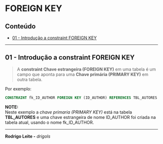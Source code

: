 # FOREIGN KEY

## Conteúdo

 - [01 - Introdução a constraint FOREIGN KEY](#intro)

---

<div id="intro"></div>

## 01 - Introdução a constraint FOREIGN KEY

> A **constraint Chave estrangeira (FOREIGN KEY)** em uma tabela é um campo que aponta para uma **Chave primária (PRIMARY KEY)** em outra tabela.

Por exemplo:

```sql
CONSTRAINT fk_ID_AUTHOR FOREIGN KEY (ID_AUTHOR) REFERENCES TBL_AUTORES (ID_AUTHOR)
```

**NOTE:**  
Neste exemplo a *chave primaria (PRIMARY KEY)* está na tabela **TBL_AUTORES** e uma chave estrangeira de nome ID_AUTHOR foi criada na tabela atual, usando o nome fk_ID_AUTHOR.

---

**Rodrigo Leite -** *drigols*
